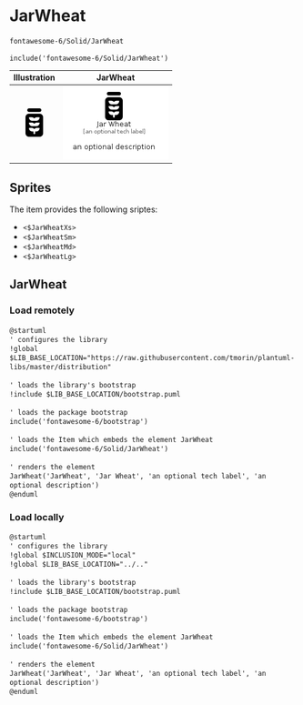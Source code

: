 # JarWheat


```text
fontawesome-6/Solid/JarWheat
```

```text
include('fontawesome-6/Solid/JarWheat')
```



| Illustration | JarWheat |
| :---: | :---: |
| ![illustration for Illustration](../../fontawesome-6/Solid/JarWheat.png) | ![illustration for JarWheat](../../fontawesome-6/Solid/JarWheat.Local.png) |



## Sprites
The item provides the following sriptes:

- `<$JarWheatXs>`
- `<$JarWheatSm>`
- `<$JarWheatMd>`
- `<$JarWheatLg>`





## JarWheat

### Load remotely
```plantuml
@startuml
' configures the library
!global $LIB_BASE_LOCATION="https://raw.githubusercontent.com/tmorin/plantuml-libs/master/distribution"

' loads the library's bootstrap
!include $LIB_BASE_LOCATION/bootstrap.puml

' loads the package bootstrap
include('fontawesome-6/bootstrap')

' loads the Item which embeds the element JarWheat
include('fontawesome-6/Solid/JarWheat')

' renders the element
JarWheat('JarWheat', 'Jar Wheat', 'an optional tech label', 'an optional description')
@enduml
```

### Load locally
```plantuml
@startuml
' configures the library
!global $INCLUSION_MODE="local"
!global $LIB_BASE_LOCATION="../.."

' loads the library's bootstrap
!include $LIB_BASE_LOCATION/bootstrap.puml

' loads the package bootstrap
include('fontawesome-6/bootstrap')

' loads the Item which embeds the element JarWheat
include('fontawesome-6/Solid/JarWheat')

' renders the element
JarWheat('JarWheat', 'Jar Wheat', 'an optional tech label', 'an optional description')
@enduml
```

